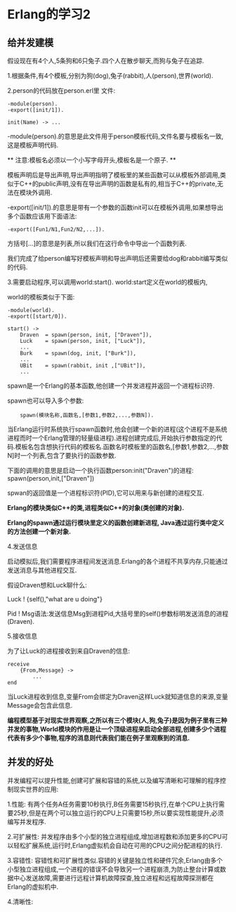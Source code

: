 # Erlang的学习2 #

## 给并发建模 ##

假设现在有4个人,5条狗和6只兔子.四个人在散步聊天,而狗与兔子在追踪.

1.根据条件,有4个模板,分别为狗(dog),兔子(rabbit),人(person),世界(world).

2.person的代码放在person.erl里
文件:

```
-module(person).
-export([init/1]).

init(Name) -> ...
```

-module(person).的意思是此文件用于person模板代码,文件名要与模板名一致,这是模板声明代码.

** 注意:模板名必须以一个小写字母开头,模板名是一个原子. **

模板声明后是导出声明,导出声明指明了模板里的某些函数可以从模板外部调用,类似于C++的public声明,没有在导出声明的函数是私有的,相当于C++的private,无法在模块外调用.

-export([init/1]).的意思是带有一个参数的函数init可以在模板外调用,如果想导出多个函数应该用下面语法:

```
-export([Fun1/N1,Fun2/N2,...]).
```

方括号[...]的意思是列表,所以我们在这行命令中导出一个函数列表.

我们完成了给person编写好模板声明和导出声明后还需要给dog和rabbit编写类似的代码.

3.需要启动程序,可以调用world:start().
world:start定义在world的模板内,

world的模板类似于下面:


```
-module(world).
-export([start/0]).

start() ->
    Draven  = spawn(person, init, ["Draven"]),
    Luck    = spawn(person, init, ["Luck"]),
    ...
    Burk    = spawn(dog, init, ["Burk"]),
    ...
    UBit    = spawn(rabbit, init ,["UBit"]),
    ...
```


spawn是一个Erlang的基本函数,他创建一个并发进程并返回一个进程标识符.

spawn也可以导入多个参数:


```
    spawn(模块名称,函数名,[参数1,参数2,...,参数N]).
```   
    
当Erlang运行时系统执行spawn函数时,他会创建一个新的进程(这个进程不是系统进程而时一个Erlang管理的轻量级进程).进程创建完成后,开始执行参数指定的代码.模板名包含想执行代码的模板名.函数名时模板里的函数名,[参数1,参数2,...,参数N]时一个列表,包含了要执行的函数参数.

下面的调用的意思是启动一个执行函数person:init("Draven")的进程:
spawn(person,init,["Draven"])

spwan的返回值是一个进程标识符(PID),它可以用来与新创建的进程交互.

**Erlang的模块类似C++的类,进程类似C++的对象(类创建的对象).**

**Erlang的spawn通过运行模块里定义的函数创建新进程, Java通过运行类中定义的方法创建一个新对象.**

4.发送信息

启动模拟后,我们需要程序进程间发送消息.Erlang的各个进程不共享内存,只能通过发送消息与其他进程交互.

假设Draven想和Luck聊什么:

Luck ! {self(),"what are u doing"}

Pid ! Msg语法:发送信息Msg到进程Pid,大括号里的self()参数标明发送消息的进程(Draven).

5.接收信息

为了让Luck的进程接收到来自Draven的信息:

```
receive
    {From,Message} ->
        ...
end
```

当Luck进程收到信息,变量From会绑定为Draven这样Luck就知道信息的来源,变量Message会包含此信息.

**编程模型基于对现实世界观察,之所以有三个模块(人,狗,兔子)是因为例子里有三种并发的事物,World模块的作用是让一个顶级进程来启动全部进程,创建多少个进程代表有多少个事物,程序的消息则代表我们能在例子里观察到的消息.**
 
## 并发的好处 ## 

并发编程可以提升性能,创建可扩展和容错的系统,以及编写清晰和可理解的程序控制现实世界的应用:

1.性能:
    有两个任务A任务需要10秒执行,B任务需要15秒执行,在单个CPU上执行需要25秒,但是在两个可以独立运行的CPU上只需要15秒,所以要实现性能提升,必须编写并发程序.

2.可扩展性:
    并发程序由多个小型的独立进程组成,增加进程数和添加更多的CPU可以轻松扩展系统,运行时,Erlang虚拟机会自动在可用的CPU之间分配进程的执行.

3.容错性:
    容错性和可扩展性类似.容错的关键是独立性和硬件冗余,Erlang由多个小型独立进程组成,一个进程的错误不会导致另一个进程崩溃,为防止整台计算或数据中心发送故障,需要进行远程计算机故障探查,独立进程和远程故障探测都在Erlang的虚拟机中.

4.清晰性:
    